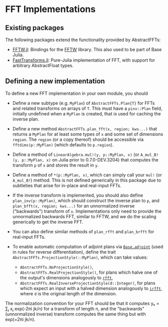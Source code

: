 # FFT Implementations

## Existing packages

The following packages extend the functionality provided by AbstractFFTs:

* [FFTW.jl](https://github.com/JuliaMath/FFTW.jl): Bindings for the
  [FFTW](http://www.fftw.org) library. This also used to be part of Base Julia.
* [FastTransforms.jl](https://github.com/JuliaApproximation/FastTransforms.jl):
  Pure-Julia implementation of FFT, with support for arbitrary AbstractFloat types.

## Defining a new implementation

To define a new FFT implementation in your own module, you should

* Define a new subtype (e.g. `MyPlan`) of `AbstractFFTs.Plan{T}` for FFTs and related transforms on arrays of `T`.
  This must have a `pinv::Plan` field, initially undefined when a `MyPlan` is created, that is used for caching the
  inverse plan.

* Define a new method `AbstractFFTs.plan_fft(x, region; kws...)` that returns a `MyPlan` for at least some types of
  `x` and some set of dimensions `region`.   The `region` (or a copy thereof) should be accessible via `fftdims(p::MyPlan)` (which defaults to `p.region`).

* Define a method of `LinearAlgebra.mul!(y, p::MyPlan, x)` (or `A_mul_B!(y, p::MyPlan, x)` on Julia prior to
  0.7.0-DEV.3204) that computes the transform `p` of `x` and stores the result in `y`.

* Define a method of `*(p::MyPlan, x)`, which can simply call your `mul!` (or `A_mul_B!`) method.
  This is not defined generically in this package due to subtleties that arise for in-place and real-input FFTs.

* If the inverse transform is implemented, you should also define `plan_inv(p::MyPlan)`, which should construct the
  inverse plan to `p`, and `plan_bfft(x, region; kws...)` for an unnormalized inverse ("backwards") transform of `x`.
  Implementations only need to provide the unnormalized backwards FFT, similar to FFTW, and we do the scaling generically
  to get the inverse FFT.

* You can also define similar methods of `plan_rfft` and `plan_brfft` for real-input FFTs.

* To enable automatic computation of adjoint plans via [`Base.adjoint`](@ref) (used in rules for reverse differentiation), define the trait `AbstractFFTs.ProjectionStyle(::MyPlan)`, which can take values:
    * `AbstractFFTs.NoProjectionStyle()`,
    * `AbstractFFTs.RealProjectionStyle()`, for plans which halve one of the output's dimensions analogously to [`rfft`](@ref),
    * `AbstractFFTs.RealInverseProjectionStyle(d::Integer)`, for plans which expect an input with a halved dimension analogously to [`irfft`](@ref), where `d` is the original length of the dimension.

The normalization convention for your FFT should be that it computes yₖ = ∑ⱼ xⱼ exp(-2πi jk/n) for a transform of
length n, and the "backwards" (unnormalized inverse) transform computes the same thing but with exp(+2πi jk/n).
